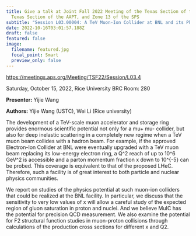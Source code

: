 ```yaml
---
title: Give a talk at Joint Fall 2022 Meeting of the Texas Section of the APS,
  Texas Section of the AAPT, and Zone 13 of the SPS
subtitle: "Session L03.00004: A TeV Muon-Ion Collider at BNL and its Physics Potential"
date: 2022-10-16T03:01:57.188Z
draft: false
featured: false
image:
  filename: featured.jpg
  focal_point: Smart
  preview_only: false
---
```

https://meetings.aps.org/Meeting/TSF22/Session/L03.4

Saturday, October 15, 2022, Rice University BRC Room: 280

**Presenter:**
Yijie Wang 

**Authors:**
Yijie Wang (USTC), Wei Li (Rice university)

The development of a TeV-scale muon accelerator and storage ring provides enormous scientific potential not only for a mu+ mu- collider, but also for deep inelastic scattering in a completely new regime when a TeV muon beam collides with a hadron beam. For example, if the approved Electron-Ion Collider at BNL were eventually upgraded with a TeV muon beam replacing its low-energy electron ring, a Q^2 reach of up to 10^6 GeV^2 is accessible and a parton momentum fraction x down to 10^{-5} can be probed. This coverage is equivalent to that of the proposed LHeC. Therefore, such a facility is of great interest to both particle and nuclear physics communities.

We report on studies of the physics potential at such muon-ion colliders that could be realized at the BNL facility. In particular, we discuss that the sensitivity to very low values of x will allow a careful study of the expected region of gluon saturation in proton and nuclei. And we believe MuIC has the potential for precision QCD measurement. We also examine the potential for F2 structural function studies in muon-proton collisions through calculations of the production cross sections for different x and Q2.